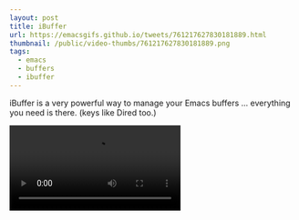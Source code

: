 ```yaml
---
layout: post
title: iBuffer
url: https://emacsgifs.github.io/tweets/761217627830181889.html
thumbnail: /public/video-thumbs/761217627830181889.png
tags:
  - emacs
  - buffers
  - ibuffer
---
```


iBuffer is a very powerful way to manage your Emacs buffers ... everything you need is there. (keys like Dired too.)

<video controls autoplay>
  <source src="/public/videos/761217627830181889.mp4" type="video/mp4">
    Sorry your browser does not support the video tag, maybe time to upgrade?
</video>
